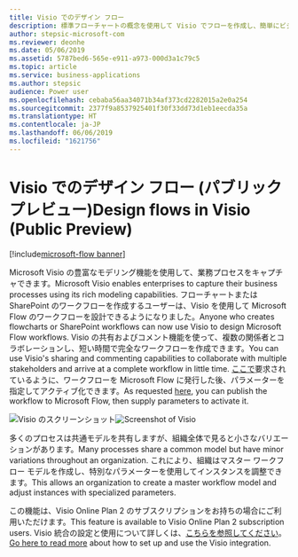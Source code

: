 ```yaml
---
title: Visio でのデザイン フロー
description: 標準フローチャートの概念を使用して Visio でフローを作成し、簡単にビジュアル化できるようにフローを Visio にエクスポートします。
author: stepsic-microsoft-com
ms.reviewer: deonhe
ms.date: 05/06/2019
ms.assetid: 5787bed6-565e-e911-a973-000d3a1c79c5
ms.topic: article
ms.service: business-applications
ms.author: stepsic
audience: Power user
ms.openlocfilehash: cebaba56aa34071b34af373cd2282015a2e0a254
ms.sourcegitcommit: 2377f9a8537925401f30f33dd73d1eb1eecda35a
ms.translationtype: HT
ms.contentlocale: ja-JP
ms.lasthandoff: 06/06/2019
ms.locfileid: "1621756"
---
```

# <a name="design-flows-in-visio-public-preview"></a><span data-ttu-id="cbd33-103">Visio でのデザイン フロー (パブリック プレビュー)</span><span class="sxs-lookup"><span data-stu-id="cbd33-103">Design flows in Visio (Public Preview)</span></span>

[!include[microsoft-flow banner](../includes/microsoft-flow.md)]

<span data-ttu-id="cbd33-104">Microsoft Visio の豊富なモデリング機能を使用して、業務プロセスをキャプチャできます。</span><span class="sxs-lookup"><span data-stu-id="cbd33-104">Microsoft Visio enables enterprises to capture their business processes using its rich modeling capabilities.</span></span> <span data-ttu-id="cbd33-105">フローチャートまたは SharePoint のワークフローを作成するユーザーは、Visio を使用して Microsoft Flow のワークフローを設計できるようになりました。</span><span class="sxs-lookup"><span data-stu-id="cbd33-105">Anyone who creates flowcharts or SharePoint workflows can now use Visio to design Microsoft Flow workflows.</span></span> <span data-ttu-id="cbd33-106">Visio の共有およびコメント機能を使って、複数の関係者とコラボレーションし、短い時間で完全なワークフローを作成できます。</span><span class="sxs-lookup"><span data-stu-id="cbd33-106">You can use Visio's sharing and commenting capabilities to collaborate with multiple stakeholders and arrive at a complete workflow in little time.</span></span> <span data-ttu-id="cbd33-107">[ここで](https://powerusers.microsoft.com/t5/Flow-Ideas/Interactively-Build-Microsoft-WORKFlows-visually-in-Visio-Two/idi-p/54269)要求されているように、ワークフローを Microsoft Flow に発行した後、パラメーターを指定してアクティブ化できます。</span><span class="sxs-lookup"><span data-stu-id="cbd33-107">As requested [here](https://powerusers.microsoft.com/t5/Flow-Ideas/Interactively-Build-Microsoft-WORKFlows-visually-in-Visio-Two/idi-p/54269), you can publish the workflow to Microsoft Flow, then supply parameters to activate it.</span></span>

<span data-ttu-id="cbd33-108">![Visio のスクリーンショット](media/visio_01.png "Visio のスクリーンショット")</span><span class="sxs-lookup"><span data-stu-id="cbd33-108">![Screenshot of Visio](media/visio_01.png "Screenshot of Visio")</span></span>

<span data-ttu-id="cbd33-109">多くのプロセスは共通モデルを共有しますが、組織全体で見ると小さなバリエーションがあります。</span><span class="sxs-lookup"><span data-stu-id="cbd33-109">Many processes share a common model but have minor variations throughout an organization.</span></span> <span data-ttu-id="cbd33-110">これにより、組織はマスター ワークフロー モデルを作成し、特別なパラメーターを使用してインスタンスを調整できます。</span><span class="sxs-lookup"><span data-stu-id="cbd33-110">This allows an organization to create a master workflow model and adjust instances with specialized parameters.</span></span>

<span data-ttu-id="cbd33-111">この機能は、Visio Online Plan 2 のサブスクリプションをお持ちの場合にご利用いただけます。</span><span class="sxs-lookup"><span data-stu-id="cbd33-111">This feature is available to Visio Online Plan 2 subscription users.</span></span> <span data-ttu-id="cbd33-112">Visio 統合の設定と使用について詳しくは、[こちらを参照してください](https://support.office.com/article/Design-a-Microsoft-Flow-in-Visio-35f0c9a9-912b-486d-88f7-4fc68013ad1a)。</span><span class="sxs-lookup"><span data-stu-id="cbd33-112">[Go here to read more](https://support.office.com/article/Design-a-Microsoft-Flow-in-Visio-35f0c9a9-912b-486d-88f7-4fc68013ad1a) about how to set up and use the Visio integration.</span></span>
